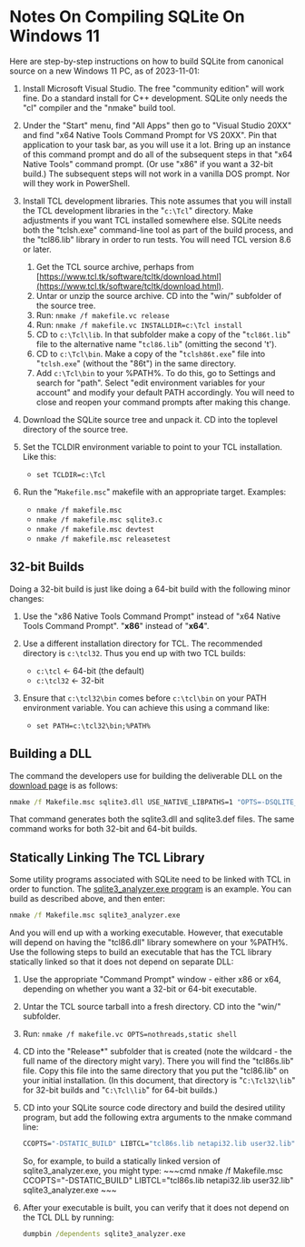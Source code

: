 # Notes On Compiling SQLite On Windows 11

Here are step-by-step instructions on how to build SQLite from
canonical source on a new Windows 11 PC, as of 2023-11-01:

  1. Install Microsoft Visual Studio. The free "community edition"
      will work fine.  Do a standard install for C++ development.
      SQLite only needs the
      "cl" compiler and the "nmake" build tool.

  2. Under the "Start" menu, find "All Apps" then go to "Visual Studio 20XX"
      and find "x64 Native Tools Command Prompt for VS 20XX".  Pin that
      application to your task bar, as you will use it a lot.  Bring up
      an instance of this command prompt and do all of the subsequent steps
      in that "x64 Native Tools" command prompt.  (Or use "x86" if you want
      a 32-bit build.)  The subsequent steps will not work in a vanilla
      DOS prompt.  Nor will they work in PowerShell.

  3. Install TCL development libraries.  This note assumes that you will
      install the TCL development libraries in the "`c:\Tcl`" directory.
      Make adjustments
      if you want TCL installed somewhere else.  SQLite needs both the
      "tclsh.exe" command-line tool as part of the build process, and
      the "tcl86.lib" library in order to run tests.  You will need
      TCL version 8.6 or later.

        1. Get the TCL source archive, perhaps from
      [https://www.tcl.tk/software/tcltk/download.html](https://www.tcl.tk/software/tcltk/download.html).
        2. Untar or unzip the source archive. CD into the "win/" subfolder
            of the source tree.
        3. Run: `nmake /f makefile.vc release`
        4. Run: `nmake /f makefile.vc INSTALLDIR=c:\Tcl install`
        5. CD to `c:\Tcl\lib`. In that subfolder make a copy of the
            "`tcl86t.lib`" file to the alternative name "`tcl86.lib`"
            (omitting the second 't').
        6. CD to `c:\Tcl\bin`. Make a copy of the "`tclsh86t.exe`"
            file into "`tclsh.exe`" (without the "86t") in the same directory.
        7. Add `c:\Tcl\bin` to your %PATH%. To do this, go to Settings
            and search for "path". Select "edit environment variables for
            your account" and modify your default PATH accordingly.
            You will need to close and reopen your command prompts after
            making this change.

  4. Download the SQLite source tree and unpack it. CD into the
      toplevel directory of the source tree.

  5. Set the TCLDIR environment variable to point to your TCL installation.
      Like this:
        - `set TCLDIR=c:\Tcl`

  6. Run the "`Makefile.msc`" makefile with an appropriate target.
      Examples:
        - `nmake /f makefile.msc`
        - `nmake /f makefile.msc sqlite3.c`
        - `nmake /f makefile.msc devtest`
        - `nmake /f makefile.msc releasetest`

## 32-bit Builds

Doing a 32-bit build is just like doing a 64-bit build with the
following minor changes:

1. Use the "x86 Native Tools Command Prompt" instead of "x64 Native Tools Command Prompt". "**x86**" instead of "**x64**".

2. Use a different installation directory for TCL.
   The recommended directory is `c:\tcl32`.
   Thus you end up with two TCL builds:
    - `c:\tcl` &larr;  64-bit (the default)
    - `c:\tcl32` &larr;  32-bit

3. Ensure that `c:\tcl32\bin` comes before `c:\tcl\bin` on
   your PATH environment variable.  You can achieve this using
   a command like:
    - `set PATH=c:\tcl32\bin;%PATH%`

## Building a DLL

The command the developers use for building the deliverable DLL on the
[download page](https://sqlite.org/download.html) is as follows:

~~~~cmd
nmake /f Makefile.msc sqlite3.dll USE_NATIVE_LIBPATHS=1 "OPTS=-DSQLITE_ENABLE_FTS3=1 -DSQLITE_ENABLE_FTS4=1 -DSQLITE_ENABLE_FTS5=1 -DSQLITE_ENABLE_RTREE=1 -DSQLITE_ENABLE_JSON1=1 -DSQLITE_ENABLE_GEOPOLY=1 -DSQLITE_ENABLE_SESSION=1 -DSQLITE_ENABLE_PREUPDATE_HOOK=1 -DSQLITE_ENABLE_SERIALIZE=1 -DSQLITE_ENABLE_MATH_FUNCTIONS=1"
~~~~

That command generates both the sqlite3.dll and sqlite3.def files.  The same
command works for both 32-bit and 64-bit builds.

## Statically Linking The TCL Library

Some utility programs associated with SQLite need to be linked
with TCL in order to function.  The [sqlite3_analyzer.exe program](https://sqlite.org/sqlanalyze.html)
is an example.  You can build as described above, and then
enter:

~~~~cmd
nmake /f Makefile.msc sqlite3_analyzer.exe
~~~~

And you will end up with a working executable.  However, that executable
will depend on having the "tcl86.dll" library somewhere on your %PATH%.
Use the following steps to build an executable that has the TCL library
statically linked so that it does not depend on separate DLL:

  1. Use the appropriate "Command Prompt" window - either x86 or
      x64, depending on whether you want a 32-bit or 64-bit executable.

  2. Untar the TCL source tarball into a fresh directory.  CD into
      the "win/" subfolder.

  3. Run: `nmake /f makefile.vc OPTS=nothreads,static shell`

  4. CD into the "Release*" subfolder that is created (note the
      wildcard - the full name of the directory might vary).  There
      you will find the "tcl86s.lib" file.  Copy this file into the
      same directory that you put the "tcl86.lib" on your initial
      installation.  (In this document, that directory is
      "`C:\Tcl32\lib`" for 32-bit builds and
      "`C:\Tcl\lib`" for 64-bit builds.)

  5. CD into your SQLite source code directory and build the desired
      utility program, but add the following extra arguments to the
      nmake command line:

      ~~~cmd
      CCOPTS="-DSTATIC_BUILD" LIBTCL="tcl86s.lib netapi32.lib user32.lib"
      ~~~

      <p>So, for example, to build a statically linked version of
      sqlite3_analyzer.exe, you might type:
      ~~~cmd
      nmake /f Makefile.msc CCOPTS="-DSTATIC_BUILD" LIBTCL="tcl86s.lib netapi32.lib user32.lib" sqlite3_analyzer.exe
      ~~~

  6. After your executable is built, you can verify that it does not
      depend on the TCL DLL by running:

      ~~~cmd
      dumpbin /dependents sqlite3_analyzer.exe
      ~~~
